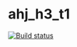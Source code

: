 # ahj_h3_t1

[![Build status](https://ci.appveyor.com/api/projects/status/yr1na539fyev0eas?svg=true)](https://ci.appveyor.com/project/Knjaz1989/ajs-h3-t1)